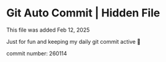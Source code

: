 # Git Auto Commit | Hidden File

This file was added Feb 12, 2025

Just for fun and keeping my daily git commit active 🤪

commit number: 260114
